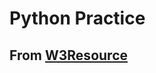 # Python Practice

## From [W3Resource](https://www.w3resource.com/python-exercises/class-exercises/)
